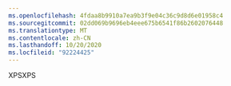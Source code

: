 ```yaml
---
ms.openlocfilehash: 4fdaa8b9910a7ea9b3f9e04c36c9d8d6e01958c4
ms.sourcegitcommit: 02dd069b9696eb4eee675b6541f86b2602076448
ms.translationtype: MT
ms.contentlocale: zh-CN
ms.lasthandoff: 10/20/2020
ms.locfileid: "92224425"
---
```

<span data-ttu-id="ffa61-101">XPS</span><span class="sxs-lookup"><span data-stu-id="ffa61-101">XPS</span></span>